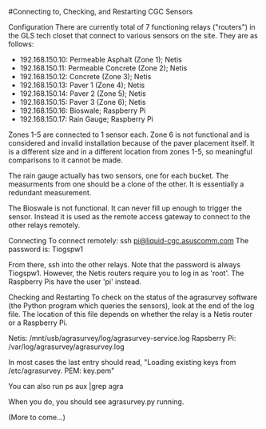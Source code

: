 #Connecting to, Checking, and Restarting CGC Sensors

Configuration
There are currently total of 7 functioning relays ("routers") in the GLS tech closet that connect to  various sensors on the site. They are as follows:
 - 192.168.150.10: Permeable Asphalt (Zone 1); Netis
 - 192.168.150.11: Permeable Concrete (Zone 2); Netis
 - 192.168.150.12: Concrete (Zone 3); Netis
 - 192.168.150.13: Paver 1 (Zone 4); Netis
 - 192.168.150.14: Paver 2 (Zone 5); Netis
 - 192.168.150.15: Paver 3 (Zone 6); Netis
 - 192.168.150.16: Bioswale; Raspberry Pi
 - 192.168.150.17: Rain Gauge; Raspberry Pi

Zones 1-5 are connected to 1 sensor each. Zone 6 is not functional and is considered and invalid installation because of the paver placement itself. It is a different size and in a different location from zones 1-5, so meaningful comparisons to it cannot be made.

The rain gauge actually has two sensors, one for each bucket. The measurments from one should be a clone of the other. It is essentially a redundant measurement.

The Bioswale is not functional. It can never fill up enough to trigger the sensor. Instead it is used as the remote access gateway to connect to the other relays remotely.

Connecting
To connect remotely:
ssh pi@liquid-cgc.asuscomm.com
The password is: Tiogspw1

From there, ssh into the other relays. Note that the password is always Tiogspw1. However, the Netis routers require you to log in as 'root'. The Raspberry Pis have the user 'pi' instead.

Checking and Restarting
To check on the status of the agrasurvey software (the Python program which queries the sensors), look at the end of the log file. The location of this file depends on whether the relay is a Netis router or a Raspberry Pi.

Netis: /mnt/usb/agrasurvey/log/agrasurvey-service.log
Rapsberry Pi: /var/log/agrasurvey/agrasurvey.log

In most cases the last entry should read, "Loading existing keys from /etc/agrasurvey. PEM: key.pem"

You can also run
ps aux |grep agra

When you do, you should see agrasurvey.py running.

(More to come...)
